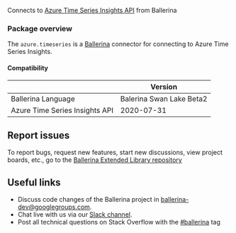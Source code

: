 
Connects to [Azure Time Series Insights API](https://azure.microsoft.com/en-us/services/time-series-insights/) from Ballerina

### Package overview

The `azure.timeseries` is a [Ballerina](https://ballerina.io/) connector for connecting to Azure Time Series Insights.

#### Compatibility
|                                   | Version                  |
|-----------------------------------|--------------------------|
| Ballerina Language                | Balerina Swan Lake Beta2 |
| Azure Time Series Insights API    | 2020-07-31               |

## Report issues
To report bugs, request new features, start new discussions, view project boards, etc., go to the [Ballerina Extended Library repository](https://github.com/ballerina-platform/ballerina-extended-library)

## Useful links
- Discuss code changes of the Ballerina project in [ballerina-dev@googlegroups.com](mailto:ballerina-dev@googlegroups.com).
- Chat live with us via our [Slack channel](https://ballerina.io/community/slack/).
- Post all technical questions on Stack Overflow with the [#ballerina](https://stackoverflow.com/questions/tagged/ballerina) tag
